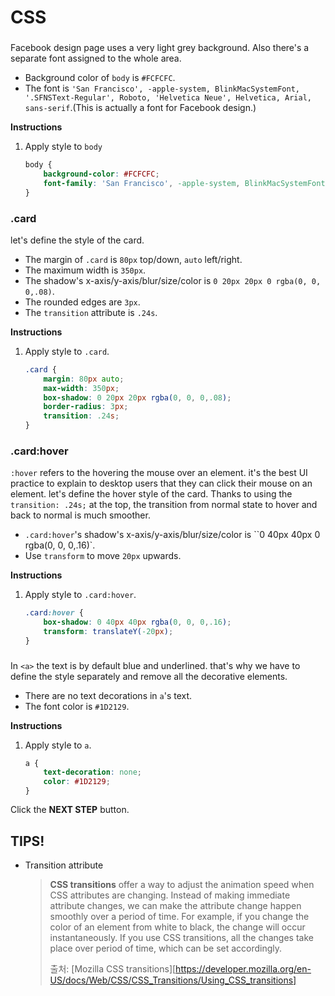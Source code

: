 # CSS
### <body>
Facebook design page uses a very light grey background. Also there's a separate font assigned to the whole area. 
* Background color of `body` is `#FCFCFC`.
* The font is `'San Francisco', -apple-system, BlinkMacSystemFont, '.SFNSText-Regular', Roboto, 'Helvetica Neue', Helvetica, Arial, sans-serif`.(This is actually a font for Facebook design.)


**Instructions**
1. Apply style to `body`
    ```css
    body {
    	background-color: #FCFCFC;
    	font-family: 'San Francisco', -apple-system, BlinkMacSystemFont, '.SFNSText-Regular', Roboto, 'Helvetica Neue', Helvetica, Arial, sans-serif;
    }
    ```



### .card
let's define the style of the card. 

* The margin of `.card` is `80px` top/down, `auto` left/right.
* The maximum width is `350px`.
* The shadow's x-axis/y-axis/blur/size/color is `0 20px 20px 0 rgba(0, 0, 0,.08)`.
* The rounded edges are `3px`.
* The `transition` attribute is `.24s`.


**Instructions**
1. Apply style to `.card`.
    ```css
    .card {
    	margin: 80px auto;
    	max-width: 350px;
    	box-shadow: 0 20px 20px rgba(0, 0, 0,.08);
        border-radius: 3px;
    	transition: .24s;
    }
    ```



### .card:hover
`:hover` refers to the hovering the mouse over an element. it's the best UI practice to explain to desktop users that they can click their mouse on an element. let's define the hover style of the card. Thanks to using the `transition: .24s;` at the top, the transition from normal state to hover and back to normal is much smoother. 

* `.card:hover`'s shadow's x-axis/y-axis/blur/size/color is ``0 40px 40px 0 rgba(0, 0, 0,.16)`.
* Use `transform` to move `20px` upwards.


**Instructions**
1. Apply style to `.card:hover`.
    ```css
    .card:hover {
    	box-shadow: 0 40px 40px rgba(0, 0, 0,.16);
    	transform: translateY(-20px);
    }
    ```



### <a>
In `<a>` the text is by default blue and underlined. that's why we have to define the style separately and remove all the decorative elements. 

* There are no text decorations in `a`'s text.
* The font color is `#1D2129`.

**Instructions**
1. Apply style to `a`.
    ```css
    a {
    	text-decoration: none;
    	color: #1D2129;
    }
    ```



Click the **NEXT STEP** button.





## TIPS!

- Transition attribute 

  > **CSS transitions** offer a way to adjust the animation speed when CSS attributes are changing. Instead of making immediate attribute changes, we can make the attribute change happen smoothly over a period of time. For example, if you change the color of an element from white to black, the change will occur instantaneously. If you use CSS transitions, all the changes take place over period of time, which can be set accordingly. 
  >
  > 출처: [Mozilla CSS transitions][https://developer.mozilla.org/en-US/docs/Web/CSS/CSS_Transitions/Using_CSS_transitions]

